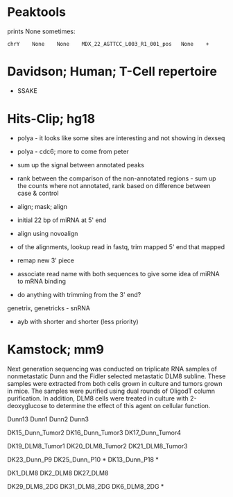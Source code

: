 Peaktools
==============================================================================

prints None sometimes:
    
    chrY	None	None	MDX_22_AGTTCC_L003_R1_001_pos	None	+

Davidson; Human; T-Cell repertoire
==============================================================================

* SSAKE


Hits-Clip; hg18
==============================================================================

* polya - it looks like some sites are interesting and not showing in dexseq
* polya - cdc6; more to come from peter
* sum up the signal between annotated peaks
* rank between the comparison of the non-annotated regions - sum up the counts where not annotated, rank based on difference between case & control

* align; mask; align
* initial 22 bp of miRNA at 5' end
* align using novoalign
* of the alignments, lookup read in fastq, trim mapped 5' end that mapped
* remap new 3' piece
* associate read name with both sequences to give some idea of miRNA to mRNA binding

* do anything with trimming from the 3' end?

genetrix, genetricks - snRNA

* ayb with shorter and shorter (less priority)


Kamstock; mm9
==============================================================================

Next generation sequencing was conducted on triplicate RNA samples of 
nonmetastatic Dunn and the Fidler selected metastatic DLM8 subline. These 
samples were extracted from both cells grown in culture and tumors grown in 
mice. The samples were purified using dual rounds of OligodT column 
purification. In addition, DLM8 cells were treated in culture with 
2-deoxyglucose to determine the effect of this agent on cellular function.

Dunn13
Dunn1
Dunn2
Dunn3

DK15_Dunn_Tumor2
DK16_Dunn_Tumor3
DK17_Dunn_Tumor4

DK19_DLM8_Tumor1
DK20_DLM8_Tumor2
DK21_DLM8_Tumor3

DK23_Dunn_P9
DK25_Dunn_P10 *
DK13_Dunn_P18 *

DK1_DLM8
DK2_DLM8
DK27_DLM8

DK29_DLM8_2DG
DK31_DLM8_2DG
DK6_DLM8_2DG *